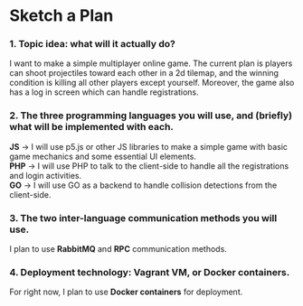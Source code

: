 # Sketch a Plan

### 1. Topic idea: what will it actually do?
I want to make a simple multiplayer online game. The current plan is players can shoot projectiles toward each other in a 2d tilemap, and the winning condition is killing all other players except yourself. Moreover, the game also has a log in screen which can handle registrations. 

### 2. The three programming languages you will use, and (briefly) what will be implemented with each.
**JS** -> I will use p5.js or other JS libraries to make a simple game with basic game mechanics and some essential UI elements. <br>
**PHP** -> I will use PHP to talk to the client-side to handle all the registrations and login activities. <br>
**GO** -> I will use GO as a backend to handle collision detections from the client-side. 

### 3. The two inter-language communication methods you will use.
I plan to use **RabbitMQ** and **RPC** communication methods. 

### 4. Deployment technology: Vagrant VM, or Docker containers.
For right now, I plan to use **Docker containers** for deployment.